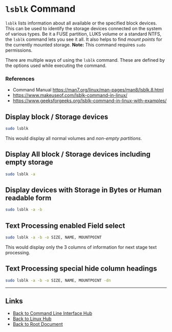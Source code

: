 # `lsblk` Command

`lsblk` lists information about all available or the specified block devices.
This can be used to identify the storage devices connected on the system of various types.
Be it a FUSE partition, LUKS volume or a standard NTFS, the `lsblk` command lets you see it all. It also helps to find *mount points* for the currently mounted storage.
**Note:** This command requires `sudo` permissions.

There are multiple ways of using the `lsblk` command. These are defined by the options used while executing the command.

### References

- Command Manual <https://man7.org/linux/man-pages/man8/lsblk.8.html>
- <https://www.makeuseof.com/lsblk-command-in-linux/>
- <https://www.geeksforgeeks.org/lsblk-command-in-linux-with-examples/>

## Display block / Storage devices

```sh
sudo lsblk
```

This would display all normal volumes and *non-empty partitions*.

## Display All block / Storage devices including empty storage

```sh
sudo lsblk -a
```

## Display devices with Storage in Bytes or Human readable form

```sh
sudo lsblk -a -b
```

## Text Processing enabled Field select

```sh
sudo lsblk -a -b -o SIZE, NAME, MOUNTPOINT
```
This would display only the 3 columns of information for next stage text processing.

## Text Processing special hide column headings

```sh
sudo lsblk -a -b -o SIZE, NAME, MOUNTPOINT -dn
```

----
<!-- Footer Begins Here -->
## Links

- [Back to Command Line Interface Hub](./README.md)
- [Back to Linux Hub](../README.md)
- [Back to Root Document](../../README.md)


